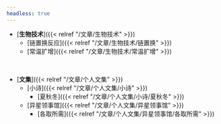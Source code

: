 ```yaml
---
headless: true
---
```


- [**生物技术**]({{< relref "/文章/生物技术" >}})
  - [链置换反应]({{< relref "/文章/生物技术/链置换" >}})
  - [常温扩增]({{< relref "/文章/生物技术/常温扩增" >}})
<br />

- [**文集**]({{< relref "/文章/个人文集" >}})
  - [小诗]({{< relref "/文章/个人文集/小诗" >}})
    - [夏秋冬]({{< relref "/文章/个人文集/小诗/夏秋冬" >}})
  - [异星领事馆]({{< relref "/文章/个人文集/异星领事馆" >}})
    - [各取所需]({{< relref "/文章/个人文集/异星领事馆/各取所需" >}})
<br />
